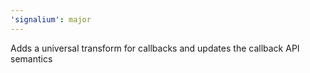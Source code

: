 ```yaml
---
'signalium': major
---
```


Adds a universal transform for callbacks and updates the callback API semantics
